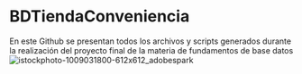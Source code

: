 # BDTiendaConveniencia
En este Github se presentan todos los archivos y scripts generados durante la realización del proyecto final de la materia de fundamentos de base datos
![istockphoto-1009031800-612x612_adobespark](https://user-images.githubusercontent.com/89415502/144973182-4c7f5b9b-50c0-4597-a978-f7e250511711.png)
